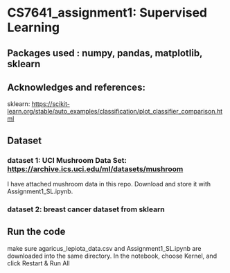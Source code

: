 # CS7641_assignment1: Supervised Learning


## Packages used : numpy, pandas,  matplotlib, sklearn


## Acknowledges and references: 
sklearn: https://scikit-learn.org/stable/auto_examples/classification/plot_classifier_comparison.html


## Dataset
### dataset 1: UCI Mushroom Data Set: https://archive.ics.uci.edu/ml/datasets/mushroom
I have attached mushroom data in this repo. Download and store it with Assignment1_SL.ipynb. 
### dataset 2: breast cancer dataset from sklearn


## Run the code
make sure agaricus_lepiota_data.csv and Assignment1_SL.ipynb are downloaded into the same directory.
In the notebook, choose Kernel, and click Restart & Run All
